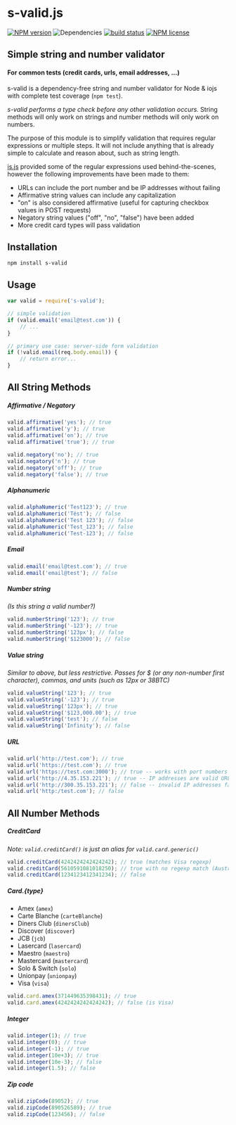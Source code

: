 # s-valid.js

[![NPM version](https://img.shields.io/npm/v/s-valid.svg)](https://www.npmjs.com/package/s-valid) ![Dependencies](https://img.shields.io/david/sebastiansandqvist/s-valid.svg) [![build status](http://img.shields.io/travis/sebastiansandqvist/s-valid.svg)](https://travis-ci.org/sebastiansandqvist/s-valid) [![NPM license](https://img.shields.io/npm/l/s-valid.svg)](https://www.npmjs.com/package/s-valid)

## Simple string and number validator
#### For common tests (credit cards, urls, email addresses, ...)
s-valid is a dependency-free string and number validator for Node & iojs with complete test coverage (`npm test`).

*s-valid performs a type check before any other validation occurs.* String methods will only work on strings and number methods will only work on numbers.

The purpose of this module is to simplify validation that requires regular expressions or multiple steps. It will not include anything that is already simple to calculate and reason about, such as string length.

[is.js](https://github.com/arasatasaygin/is.js) provided some of the regular expressions used behind-the-scenes, however the following improvements have been made to them:

- URLs can include the port number and be IP addresses without failing
- Affirmative string values can include any capitalization
- "on" is also considered affirmative (useful for capturing checkbox values in POST requests)
- Negatory string values ("off", "no", "false") have been added
- More credit card types will pass validation

## Installation
```
npm install s-valid
```

## Usage
```javascript
var valid = require('s-valid');

// simple validation
if (valid.email('email@test.com')) {
	// ...
}

// primary use case: server-side form validation
if (!valid.email(req.body.email)) {
	// return error...
}
```

## All String Methods

##### Affirmative / Negatory
```javascript
valid.affirmative('yes'); // true
valid.affirmative('y'); // true
valid.affirmative('on'); // true
valid.affirmative('true'); // true

valid.negatory('no'); // true
valid.negatory('n'); // true
valid.negatory('off'); // true
valid.negatory('false'); // true
```

##### Alphanumeric
```javascript
valid.alphaNumeric('Test123'); // true
valid.alphaNumeric('Tést'); // false
valid.alphaNumeric('Test 123'); // false
valid.alphaNumeric('Test_123'); // false
valid.alphaNumeric('Test-123'); // false
```

##### Email
```javascript
valid.email('email@test.com'); // true
valid.email('email@test'); // false
```

##### Number string
*(Is this string a valid number?)*
```javascript
valid.numberString('123'); // true
valid.numberString('-123'); // true
valid.numberString('123px'); // false
valid.numberString('$123000'); // false
```

##### Value string
*Similar to above, but less restrictive. Passes for $ (or any non-number first character), commas, and units (such as 12px or 38BTC)*
```javascript
valid.valueString('123'); // true
valid.valueString('-123'); // true
valid.valueString('123px'); // true
valid.valueString('$123,000.00'); // true
valid.valueString('test'); // false
valid.valueString('Infinity'); // false
```

##### URL
```javascript
valid.url('http://test.com'); // true
valid.url('https://test.com'); // true
valid.url('https://test.com:3000'); // true -- works with port numbers
valid.url('http://4.35.153.221'); // true -- IP addresses are valid URLs
valid.url('http://300.35.153.221'); // false -- invalid IP addresses fail
valid.url('http:/test.com'); // false
```

## All Number Methods

##### CreditCard
*Note: `valid.creditCard()` is just an alias for `valid.card.generic()`*
```javascript
valid.creditCard(4242424242424242); // true (matches Visa regexp)
valid.creditCard(5610591081018250); // true with no regexp match (Australian Bankcard)
valid.creditCard(1234123412341234); // false
```

##### Card.{type}
* Amex (`amex`)
* Carte Blanche (`carteBlanche`)
* Diners Club (`dinersClub`)
* Discover (`discover`)
* JCB (`jcb`)
* Lasercard (`lasercard`)
* Maestro (`maestro`)
* Mastercard (`mastercard`)
* Solo & Switch (`solo`)
* Unionpay (`unionpay`)
* Visa (`visa`)

```javascript
valid.card.amex(371449635398431); // true
valid.card.amex(4242424242424242); // false (is Visa)
```

##### Integer
```javascript
valid.integer(1); // true
valid.integer(0); // true
valid.integer(-1); // true
valid.integer(10e+3); // true
valid.integer(10e-3); // false
valid.integer(1.5); // false
```

##### Zip code
```javascript
valid.zipCode(89052); // true
valid.zipCode(890526589); // true
valid.zipCode(123456); // false
```